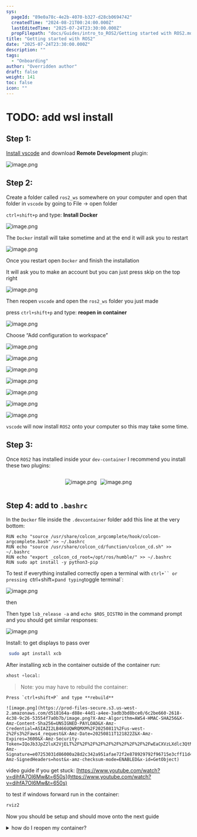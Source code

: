 ```yaml
---
sys:
  pageId: "89e0a78c-4e2b-4070-b327-d28cb0694742"
  createdTime: "2024-08-21T00:24:00.000Z"
  lastEditedTime: "2025-07-24T23:30:00.000Z"
  propFilepath: "docs/Guides/intro_to_ROS2/Getting started with ROS2.md"
title: "Getting started with ROS2"
date: "2025-07-24T23:30:00.000Z"
description: ""
tags:
  - "Onboarding"
author: "Overridden author"
draft: false
weight: 141
toc: false
icon: ""
---
```


# TODO: add wsl install

## Step 1:

[Install vscode](https://code.visualstudio.com/download) and download **Remote Development** plugin:

![image.png](https://prod-files-secure.s3.us-west-2.amazonaws.com/d518164a-d88e-44d1-a4ee-3adb3bd8bce0/efb52993-1881-4a40-b95e-6f020334f022/image.png?X-Amz-Algorithm=AWS4-HMAC-SHA256&X-Amz-Content-Sha256=UNSIGNED-PAYLOAD&X-Amz-Credential=ASIAZI2LB4664YZFACI3%2F20250811%2Fus-west-2%2Fs3%2Faws4_request&X-Amz-Date=20250811T121812Z&X-Amz-Expires=3600&X-Amz-Security-Token=IQoJb3JpZ2luX2VjELT%2F%2F%2F%2F%2F%2F%2F%2F%2F%2FwEaCXVzLXdlc3QtMiJHMEUCIBpHTTx2Zu7E5v6WcD4HXQ3i0hySGp4KOL57i1y%2FV%2F81AiEA0O4%2BrnZ%2FdTltLv2w1R5NY41L66oW3ZlY2DrXUOAp8%2FYqiAQI7P%2F%2F%2F%2F%2F%2F%2F%2F%2F%2FARAAGgw2Mzc0MjMxODM4MDUiDM%2Fz%2B%2BlKbdRhiND%2FwyrcA3q7%2BY1x%2BL5dnOwOOb2phjmxy47rF2K1Bw7B3FlwbeWJ%2BFH4tvsAzEF%2Bor3hleydlBWCtGqX9zNgyfIga%2B5sdugcd5cv2nPHYr1dJ1vt7zEzpTnu2vZrPpzNMbppRGq5V0otw4z1at1ymhzukAms8WGMF%2F4OZoqnH4fxVTupWB6hduF%2Fz90nXMnw2b81Jf4k6yEo1qvPCiCQ6nE9rizJcnLpj97PlPKQVeLxYj3cHBWDks1LcgYqe3YTEki1j2UmLOczLN3px04XoCwzN8PJwMRmV4roln0Mopt6j4rJr77iDKa9bUaWT18Z8KkdmYTQOE6MsSICEccekzuNathaIqH5ezQwFAAWIl47ADAmUTXwFygCuR7jjh82Zk6eIcGXIE3RUIPt6jKyAIIQPU5F%2FHdFanDtQ5oLet3rAqBqL%2BLyHl9GCDFMVBTMYzagYvACnx5jxVFauva2rl%2BHuYMVMUnOGQHttyMsUqeADolJt%2FKveqnmQOwwRNeeWWNCcBdQ78jA06yuRANZswlrkKPf0L%2FiEy%2B%2Fk9RQ5JVpY6b0znv0RSQSi85bKpywkdOFMGTVOEpqtdKkChXvmiAlgLkkfdYYTA1hK0GOZu1%2Baq6HxLJYN7sy9f2V%2FV2fKie9MJej58QGOqUBFWP28MdtQkONo%2BPCeAQ0Xb6it4fcay%2F2mlsZ1SI23FRW6sREzrJXxVV57LJ%2FINSPa5h%2Fgd4wXzVXILYOm6e1CkLeADvIBzBkyhfkdwm0%2FVJ9i0qo%2BldMD35Va%2B8CULZxkn3EzOOxGNv6JTJNmV%2FOJETBw2J15PnVoC88KtkwsyjeoZkuK8flwtsUVvJfjA4VZR%2FI6YnhAwDJ%2FJ2V72BcmbazVWpt&X-Amz-Signature=5b128bc0651b07186c0b905ebae0d09852a2bceff0e26a9293f1fcd41dfc281e&X-Amz-SignedHeaders=host&x-amz-checksum-mode=ENABLED&x-id=GetObject)

## Step 2:

Create a folder called `ros2_ws` somewhere on your computer and open that folder in `vscode` by going to File → open folder 

`ctrl+shift+p` and type: **Install Docker**

![image.png](https://prod-files-secure.s3.us-west-2.amazonaws.com/d518164a-d88e-44d1-a4ee-3adb3bd8bce0/2269dc0e-1cd5-47ff-bceb-c04ad9b2eab0/image.png?X-Amz-Algorithm=AWS4-HMAC-SHA256&X-Amz-Content-Sha256=UNSIGNED-PAYLOAD&X-Amz-Credential=ASIAZI2LB4664YZFACI3%2F20250811%2Fus-west-2%2Fs3%2Faws4_request&X-Amz-Date=20250811T121811Z&X-Amz-Expires=3600&X-Amz-Security-Token=IQoJb3JpZ2luX2VjELT%2F%2F%2F%2F%2F%2F%2F%2F%2F%2FwEaCXVzLXdlc3QtMiJHMEUCIBpHTTx2Zu7E5v6WcD4HXQ3i0hySGp4KOL57i1y%2FV%2F81AiEA0O4%2BrnZ%2FdTltLv2w1R5NY41L66oW3ZlY2DrXUOAp8%2FYqiAQI7P%2F%2F%2F%2F%2F%2F%2F%2F%2F%2FARAAGgw2Mzc0MjMxODM4MDUiDM%2Fz%2B%2BlKbdRhiND%2FwyrcA3q7%2BY1x%2BL5dnOwOOb2phjmxy47rF2K1Bw7B3FlwbeWJ%2BFH4tvsAzEF%2Bor3hleydlBWCtGqX9zNgyfIga%2B5sdugcd5cv2nPHYr1dJ1vt7zEzpTnu2vZrPpzNMbppRGq5V0otw4z1at1ymhzukAms8WGMF%2F4OZoqnH4fxVTupWB6hduF%2Fz90nXMnw2b81Jf4k6yEo1qvPCiCQ6nE9rizJcnLpj97PlPKQVeLxYj3cHBWDks1LcgYqe3YTEki1j2UmLOczLN3px04XoCwzN8PJwMRmV4roln0Mopt6j4rJr77iDKa9bUaWT18Z8KkdmYTQOE6MsSICEccekzuNathaIqH5ezQwFAAWIl47ADAmUTXwFygCuR7jjh82Zk6eIcGXIE3RUIPt6jKyAIIQPU5F%2FHdFanDtQ5oLet3rAqBqL%2BLyHl9GCDFMVBTMYzagYvACnx5jxVFauva2rl%2BHuYMVMUnOGQHttyMsUqeADolJt%2FKveqnmQOwwRNeeWWNCcBdQ78jA06yuRANZswlrkKPf0L%2FiEy%2B%2Fk9RQ5JVpY6b0znv0RSQSi85bKpywkdOFMGTVOEpqtdKkChXvmiAlgLkkfdYYTA1hK0GOZu1%2Baq6HxLJYN7sy9f2V%2FV2fKie9MJej58QGOqUBFWP28MdtQkONo%2BPCeAQ0Xb6it4fcay%2F2mlsZ1SI23FRW6sREzrJXxVV57LJ%2FINSPa5h%2Fgd4wXzVXILYOm6e1CkLeADvIBzBkyhfkdwm0%2FVJ9i0qo%2BldMD35Va%2B8CULZxkn3EzOOxGNv6JTJNmV%2FOJETBw2J15PnVoC88KtkwsyjeoZkuK8flwtsUVvJfjA4VZR%2FI6YnhAwDJ%2FJ2V72BcmbazVWpt&X-Amz-Signature=667b8ab9d15e1f6537ed8ebd73bac21e0f8a2ed58adbb4ecaaa2ff7fb415cde5&X-Amz-SignedHeaders=host&x-amz-checksum-mode=ENABLED&x-id=GetObject)

The `Docker` install will take sometime and at the end it will ask you to restart

![image.png](https://prod-files-secure.s3.us-west-2.amazonaws.com/d518164a-d88e-44d1-a4ee-3adb3bd8bce0/ed233f78-be33-4b1f-b89c-9c346c0e961e/image.png?X-Amz-Algorithm=AWS4-HMAC-SHA256&X-Amz-Content-Sha256=UNSIGNED-PAYLOAD&X-Amz-Credential=ASIAZI2LB4664YZFACI3%2F20250811%2Fus-west-2%2Fs3%2Faws4_request&X-Amz-Date=20250811T121811Z&X-Amz-Expires=3600&X-Amz-Security-Token=IQoJb3JpZ2luX2VjELT%2F%2F%2F%2F%2F%2F%2F%2F%2F%2FwEaCXVzLXdlc3QtMiJHMEUCIBpHTTx2Zu7E5v6WcD4HXQ3i0hySGp4KOL57i1y%2FV%2F81AiEA0O4%2BrnZ%2FdTltLv2w1R5NY41L66oW3ZlY2DrXUOAp8%2FYqiAQI7P%2F%2F%2F%2F%2F%2F%2F%2F%2F%2FARAAGgw2Mzc0MjMxODM4MDUiDM%2Fz%2B%2BlKbdRhiND%2FwyrcA3q7%2BY1x%2BL5dnOwOOb2phjmxy47rF2K1Bw7B3FlwbeWJ%2BFH4tvsAzEF%2Bor3hleydlBWCtGqX9zNgyfIga%2B5sdugcd5cv2nPHYr1dJ1vt7zEzpTnu2vZrPpzNMbppRGq5V0otw4z1at1ymhzukAms8WGMF%2F4OZoqnH4fxVTupWB6hduF%2Fz90nXMnw2b81Jf4k6yEo1qvPCiCQ6nE9rizJcnLpj97PlPKQVeLxYj3cHBWDks1LcgYqe3YTEki1j2UmLOczLN3px04XoCwzN8PJwMRmV4roln0Mopt6j4rJr77iDKa9bUaWT18Z8KkdmYTQOE6MsSICEccekzuNathaIqH5ezQwFAAWIl47ADAmUTXwFygCuR7jjh82Zk6eIcGXIE3RUIPt6jKyAIIQPU5F%2FHdFanDtQ5oLet3rAqBqL%2BLyHl9GCDFMVBTMYzagYvACnx5jxVFauva2rl%2BHuYMVMUnOGQHttyMsUqeADolJt%2FKveqnmQOwwRNeeWWNCcBdQ78jA06yuRANZswlrkKPf0L%2FiEy%2B%2Fk9RQ5JVpY6b0znv0RSQSi85bKpywkdOFMGTVOEpqtdKkChXvmiAlgLkkfdYYTA1hK0GOZu1%2Baq6HxLJYN7sy9f2V%2FV2fKie9MJej58QGOqUBFWP28MdtQkONo%2BPCeAQ0Xb6it4fcay%2F2mlsZ1SI23FRW6sREzrJXxVV57LJ%2FINSPa5h%2Fgd4wXzVXILYOm6e1CkLeADvIBzBkyhfkdwm0%2FVJ9i0qo%2BldMD35Va%2B8CULZxkn3EzOOxGNv6JTJNmV%2FOJETBw2J15PnVoC88KtkwsyjeoZkuK8flwtsUVvJfjA4VZR%2FI6YnhAwDJ%2FJ2V72BcmbazVWpt&X-Amz-Signature=08b7fc42c4bf8e2d34bd08a6a9d530880fd86dea2c3febcef65e3cb96215dadc&X-Amz-SignedHeaders=host&x-amz-checksum-mode=ENABLED&x-id=GetObject)

Once you restart open `Docker` and finish the installation

It will ask you to make an account but you can just press skip on the top right

![image.png](https://prod-files-secure.s3.us-west-2.amazonaws.com/d518164a-d88e-44d1-a4ee-3adb3bd8bce0/21010ad9-1659-4fd9-9f59-9932a09b2a3d/image.png?X-Amz-Algorithm=AWS4-HMAC-SHA256&X-Amz-Content-Sha256=UNSIGNED-PAYLOAD&X-Amz-Credential=ASIAZI2LB4664YZFACI3%2F20250811%2Fus-west-2%2Fs3%2Faws4_request&X-Amz-Date=20250811T121812Z&X-Amz-Expires=3600&X-Amz-Security-Token=IQoJb3JpZ2luX2VjELT%2F%2F%2F%2F%2F%2F%2F%2F%2F%2FwEaCXVzLXdlc3QtMiJHMEUCIBpHTTx2Zu7E5v6WcD4HXQ3i0hySGp4KOL57i1y%2FV%2F81AiEA0O4%2BrnZ%2FdTltLv2w1R5NY41L66oW3ZlY2DrXUOAp8%2FYqiAQI7P%2F%2F%2F%2F%2F%2F%2F%2F%2F%2FARAAGgw2Mzc0MjMxODM4MDUiDM%2Fz%2B%2BlKbdRhiND%2FwyrcA3q7%2BY1x%2BL5dnOwOOb2phjmxy47rF2K1Bw7B3FlwbeWJ%2BFH4tvsAzEF%2Bor3hleydlBWCtGqX9zNgyfIga%2B5sdugcd5cv2nPHYr1dJ1vt7zEzpTnu2vZrPpzNMbppRGq5V0otw4z1at1ymhzukAms8WGMF%2F4OZoqnH4fxVTupWB6hduF%2Fz90nXMnw2b81Jf4k6yEo1qvPCiCQ6nE9rizJcnLpj97PlPKQVeLxYj3cHBWDks1LcgYqe3YTEki1j2UmLOczLN3px04XoCwzN8PJwMRmV4roln0Mopt6j4rJr77iDKa9bUaWT18Z8KkdmYTQOE6MsSICEccekzuNathaIqH5ezQwFAAWIl47ADAmUTXwFygCuR7jjh82Zk6eIcGXIE3RUIPt6jKyAIIQPU5F%2FHdFanDtQ5oLet3rAqBqL%2BLyHl9GCDFMVBTMYzagYvACnx5jxVFauva2rl%2BHuYMVMUnOGQHttyMsUqeADolJt%2FKveqnmQOwwRNeeWWNCcBdQ78jA06yuRANZswlrkKPf0L%2FiEy%2B%2Fk9RQ5JVpY6b0znv0RSQSi85bKpywkdOFMGTVOEpqtdKkChXvmiAlgLkkfdYYTA1hK0GOZu1%2Baq6HxLJYN7sy9f2V%2FV2fKie9MJej58QGOqUBFWP28MdtQkONo%2BPCeAQ0Xb6it4fcay%2F2mlsZ1SI23FRW6sREzrJXxVV57LJ%2FINSPa5h%2Fgd4wXzVXILYOm6e1CkLeADvIBzBkyhfkdwm0%2FVJ9i0qo%2BldMD35Va%2B8CULZxkn3EzOOxGNv6JTJNmV%2FOJETBw2J15PnVoC88KtkwsyjeoZkuK8flwtsUVvJfjA4VZR%2FI6YnhAwDJ%2FJ2V72BcmbazVWpt&X-Amz-Signature=4d537cd8ec3f08d10bae59d8117d3550614944a2bbed34f25e4263e10b04b443&X-Amz-SignedHeaders=host&x-amz-checksum-mode=ENABLED&x-id=GetObject)

Then reopen `vscode` and open the `ros2_ws` folder you just made

press `ctrl+shift+p` and type: **reopen in container**

![image.png](https://prod-files-secure.s3.us-west-2.amazonaws.com/d518164a-d88e-44d1-a4ee-3adb3bd8bce0/4e93b8c2-41ad-488c-8095-c74205196118/image.png?X-Amz-Algorithm=AWS4-HMAC-SHA256&X-Amz-Content-Sha256=UNSIGNED-PAYLOAD&X-Amz-Credential=ASIAZI2LB4664YZFACI3%2F20250811%2Fus-west-2%2Fs3%2Faws4_request&X-Amz-Date=20250811T121811Z&X-Amz-Expires=3600&X-Amz-Security-Token=IQoJb3JpZ2luX2VjELT%2F%2F%2F%2F%2F%2F%2F%2F%2F%2FwEaCXVzLXdlc3QtMiJHMEUCIBpHTTx2Zu7E5v6WcD4HXQ3i0hySGp4KOL57i1y%2FV%2F81AiEA0O4%2BrnZ%2FdTltLv2w1R5NY41L66oW3ZlY2DrXUOAp8%2FYqiAQI7P%2F%2F%2F%2F%2F%2F%2F%2F%2F%2FARAAGgw2Mzc0MjMxODM4MDUiDM%2Fz%2B%2BlKbdRhiND%2FwyrcA3q7%2BY1x%2BL5dnOwOOb2phjmxy47rF2K1Bw7B3FlwbeWJ%2BFH4tvsAzEF%2Bor3hleydlBWCtGqX9zNgyfIga%2B5sdugcd5cv2nPHYr1dJ1vt7zEzpTnu2vZrPpzNMbppRGq5V0otw4z1at1ymhzukAms8WGMF%2F4OZoqnH4fxVTupWB6hduF%2Fz90nXMnw2b81Jf4k6yEo1qvPCiCQ6nE9rizJcnLpj97PlPKQVeLxYj3cHBWDks1LcgYqe3YTEki1j2UmLOczLN3px04XoCwzN8PJwMRmV4roln0Mopt6j4rJr77iDKa9bUaWT18Z8KkdmYTQOE6MsSICEccekzuNathaIqH5ezQwFAAWIl47ADAmUTXwFygCuR7jjh82Zk6eIcGXIE3RUIPt6jKyAIIQPU5F%2FHdFanDtQ5oLet3rAqBqL%2BLyHl9GCDFMVBTMYzagYvACnx5jxVFauva2rl%2BHuYMVMUnOGQHttyMsUqeADolJt%2FKveqnmQOwwRNeeWWNCcBdQ78jA06yuRANZswlrkKPf0L%2FiEy%2B%2Fk9RQ5JVpY6b0znv0RSQSi85bKpywkdOFMGTVOEpqtdKkChXvmiAlgLkkfdYYTA1hK0GOZu1%2Baq6HxLJYN7sy9f2V%2FV2fKie9MJej58QGOqUBFWP28MdtQkONo%2BPCeAQ0Xb6it4fcay%2F2mlsZ1SI23FRW6sREzrJXxVV57LJ%2FINSPa5h%2Fgd4wXzVXILYOm6e1CkLeADvIBzBkyhfkdwm0%2FVJ9i0qo%2BldMD35Va%2B8CULZxkn3EzOOxGNv6JTJNmV%2FOJETBw2J15PnVoC88KtkwsyjeoZkuK8flwtsUVvJfjA4VZR%2FI6YnhAwDJ%2FJ2V72BcmbazVWpt&X-Amz-Signature=894588143e349892cba4784305429a2b6cbe633d5b8b7e96d4a1b542c86775c2&X-Amz-SignedHeaders=host&x-amz-checksum-mode=ENABLED&x-id=GetObject)

Choose “Add configuration to workspace”

![image.png](https://prod-files-secure.s3.us-west-2.amazonaws.com/d518164a-d88e-44d1-a4ee-3adb3bd8bce0/9560b282-5060-4989-ba37-97e7b2c22476/image.png?X-Amz-Algorithm=AWS4-HMAC-SHA256&X-Amz-Content-Sha256=UNSIGNED-PAYLOAD&X-Amz-Credential=ASIAZI2LB4664YZFACI3%2F20250811%2Fus-west-2%2Fs3%2Faws4_request&X-Amz-Date=20250811T121812Z&X-Amz-Expires=3600&X-Amz-Security-Token=IQoJb3JpZ2luX2VjELT%2F%2F%2F%2F%2F%2F%2F%2F%2F%2FwEaCXVzLXdlc3QtMiJHMEUCIBpHTTx2Zu7E5v6WcD4HXQ3i0hySGp4KOL57i1y%2FV%2F81AiEA0O4%2BrnZ%2FdTltLv2w1R5NY41L66oW3ZlY2DrXUOAp8%2FYqiAQI7P%2F%2F%2F%2F%2F%2F%2F%2F%2F%2FARAAGgw2Mzc0MjMxODM4MDUiDM%2Fz%2B%2BlKbdRhiND%2FwyrcA3q7%2BY1x%2BL5dnOwOOb2phjmxy47rF2K1Bw7B3FlwbeWJ%2BFH4tvsAzEF%2Bor3hleydlBWCtGqX9zNgyfIga%2B5sdugcd5cv2nPHYr1dJ1vt7zEzpTnu2vZrPpzNMbppRGq5V0otw4z1at1ymhzukAms8WGMF%2F4OZoqnH4fxVTupWB6hduF%2Fz90nXMnw2b81Jf4k6yEo1qvPCiCQ6nE9rizJcnLpj97PlPKQVeLxYj3cHBWDks1LcgYqe3YTEki1j2UmLOczLN3px04XoCwzN8PJwMRmV4roln0Mopt6j4rJr77iDKa9bUaWT18Z8KkdmYTQOE6MsSICEccekzuNathaIqH5ezQwFAAWIl47ADAmUTXwFygCuR7jjh82Zk6eIcGXIE3RUIPt6jKyAIIQPU5F%2FHdFanDtQ5oLet3rAqBqL%2BLyHl9GCDFMVBTMYzagYvACnx5jxVFauva2rl%2BHuYMVMUnOGQHttyMsUqeADolJt%2FKveqnmQOwwRNeeWWNCcBdQ78jA06yuRANZswlrkKPf0L%2FiEy%2B%2Fk9RQ5JVpY6b0znv0RSQSi85bKpywkdOFMGTVOEpqtdKkChXvmiAlgLkkfdYYTA1hK0GOZu1%2Baq6HxLJYN7sy9f2V%2FV2fKie9MJej58QGOqUBFWP28MdtQkONo%2BPCeAQ0Xb6it4fcay%2F2mlsZ1SI23FRW6sREzrJXxVV57LJ%2FINSPa5h%2Fgd4wXzVXILYOm6e1CkLeADvIBzBkyhfkdwm0%2FVJ9i0qo%2BldMD35Va%2B8CULZxkn3EzOOxGNv6JTJNmV%2FOJETBw2J15PnVoC88KtkwsyjeoZkuK8flwtsUVvJfjA4VZR%2FI6YnhAwDJ%2FJ2V72BcmbazVWpt&X-Amz-Signature=37998326b4f16267b56779d75e22aa97fc8d3bd9a91d45a8c92f5b849fa90b45&X-Amz-SignedHeaders=host&x-amz-checksum-mode=ENABLED&x-id=GetObject)

![image.png](https://prod-files-secure.s3.us-west-2.amazonaws.com/d518164a-d88e-44d1-a4ee-3adb3bd8bce0/2ee63f81-886b-48e8-a553-dc6e5eac99e4/image.png?X-Amz-Algorithm=AWS4-HMAC-SHA256&X-Amz-Content-Sha256=UNSIGNED-PAYLOAD&X-Amz-Credential=ASIAZI2LB4664YZFACI3%2F20250811%2Fus-west-2%2Fs3%2Faws4_request&X-Amz-Date=20250811T121812Z&X-Amz-Expires=3600&X-Amz-Security-Token=IQoJb3JpZ2luX2VjELT%2F%2F%2F%2F%2F%2F%2F%2F%2F%2FwEaCXVzLXdlc3QtMiJHMEUCIBpHTTx2Zu7E5v6WcD4HXQ3i0hySGp4KOL57i1y%2FV%2F81AiEA0O4%2BrnZ%2FdTltLv2w1R5NY41L66oW3ZlY2DrXUOAp8%2FYqiAQI7P%2F%2F%2F%2F%2F%2F%2F%2F%2F%2FARAAGgw2Mzc0MjMxODM4MDUiDM%2Fz%2B%2BlKbdRhiND%2FwyrcA3q7%2BY1x%2BL5dnOwOOb2phjmxy47rF2K1Bw7B3FlwbeWJ%2BFH4tvsAzEF%2Bor3hleydlBWCtGqX9zNgyfIga%2B5sdugcd5cv2nPHYr1dJ1vt7zEzpTnu2vZrPpzNMbppRGq5V0otw4z1at1ymhzukAms8WGMF%2F4OZoqnH4fxVTupWB6hduF%2Fz90nXMnw2b81Jf4k6yEo1qvPCiCQ6nE9rizJcnLpj97PlPKQVeLxYj3cHBWDks1LcgYqe3YTEki1j2UmLOczLN3px04XoCwzN8PJwMRmV4roln0Mopt6j4rJr77iDKa9bUaWT18Z8KkdmYTQOE6MsSICEccekzuNathaIqH5ezQwFAAWIl47ADAmUTXwFygCuR7jjh82Zk6eIcGXIE3RUIPt6jKyAIIQPU5F%2FHdFanDtQ5oLet3rAqBqL%2BLyHl9GCDFMVBTMYzagYvACnx5jxVFauva2rl%2BHuYMVMUnOGQHttyMsUqeADolJt%2FKveqnmQOwwRNeeWWNCcBdQ78jA06yuRANZswlrkKPf0L%2FiEy%2B%2Fk9RQ5JVpY6b0znv0RSQSi85bKpywkdOFMGTVOEpqtdKkChXvmiAlgLkkfdYYTA1hK0GOZu1%2Baq6HxLJYN7sy9f2V%2FV2fKie9MJej58QGOqUBFWP28MdtQkONo%2BPCeAQ0Xb6it4fcay%2F2mlsZ1SI23FRW6sREzrJXxVV57LJ%2FINSPa5h%2Fgd4wXzVXILYOm6e1CkLeADvIBzBkyhfkdwm0%2FVJ9i0qo%2BldMD35Va%2B8CULZxkn3EzOOxGNv6JTJNmV%2FOJETBw2J15PnVoC88KtkwsyjeoZkuK8flwtsUVvJfjA4VZR%2FI6YnhAwDJ%2FJ2V72BcmbazVWpt&X-Amz-Signature=33635ed4e6a863a0dc07ba5c64443698a3dcbc111da8a479eebf74b6ef2dcb0f&X-Amz-SignedHeaders=host&x-amz-checksum-mode=ENABLED&x-id=GetObject)

![image.png](https://prod-files-secure.s3.us-west-2.amazonaws.com/d518164a-d88e-44d1-a4ee-3adb3bd8bce0/e0fd626c-c8b6-4b2c-95d1-fa4c26514504/image.png?X-Amz-Algorithm=AWS4-HMAC-SHA256&X-Amz-Content-Sha256=UNSIGNED-PAYLOAD&X-Amz-Credential=ASIAZI2LB4664YZFACI3%2F20250811%2Fus-west-2%2Fs3%2Faws4_request&X-Amz-Date=20250811T121811Z&X-Amz-Expires=3600&X-Amz-Security-Token=IQoJb3JpZ2luX2VjELT%2F%2F%2F%2F%2F%2F%2F%2F%2F%2FwEaCXVzLXdlc3QtMiJHMEUCIBpHTTx2Zu7E5v6WcD4HXQ3i0hySGp4KOL57i1y%2FV%2F81AiEA0O4%2BrnZ%2FdTltLv2w1R5NY41L66oW3ZlY2DrXUOAp8%2FYqiAQI7P%2F%2F%2F%2F%2F%2F%2F%2F%2F%2FARAAGgw2Mzc0MjMxODM4MDUiDM%2Fz%2B%2BlKbdRhiND%2FwyrcA3q7%2BY1x%2BL5dnOwOOb2phjmxy47rF2K1Bw7B3FlwbeWJ%2BFH4tvsAzEF%2Bor3hleydlBWCtGqX9zNgyfIga%2B5sdugcd5cv2nPHYr1dJ1vt7zEzpTnu2vZrPpzNMbppRGq5V0otw4z1at1ymhzukAms8WGMF%2F4OZoqnH4fxVTupWB6hduF%2Fz90nXMnw2b81Jf4k6yEo1qvPCiCQ6nE9rizJcnLpj97PlPKQVeLxYj3cHBWDks1LcgYqe3YTEki1j2UmLOczLN3px04XoCwzN8PJwMRmV4roln0Mopt6j4rJr77iDKa9bUaWT18Z8KkdmYTQOE6MsSICEccekzuNathaIqH5ezQwFAAWIl47ADAmUTXwFygCuR7jjh82Zk6eIcGXIE3RUIPt6jKyAIIQPU5F%2FHdFanDtQ5oLet3rAqBqL%2BLyHl9GCDFMVBTMYzagYvACnx5jxVFauva2rl%2BHuYMVMUnOGQHttyMsUqeADolJt%2FKveqnmQOwwRNeeWWNCcBdQ78jA06yuRANZswlrkKPf0L%2FiEy%2B%2Fk9RQ5JVpY6b0znv0RSQSi85bKpywkdOFMGTVOEpqtdKkChXvmiAlgLkkfdYYTA1hK0GOZu1%2Baq6HxLJYN7sy9f2V%2FV2fKie9MJej58QGOqUBFWP28MdtQkONo%2BPCeAQ0Xb6it4fcay%2F2mlsZ1SI23FRW6sREzrJXxVV57LJ%2FINSPa5h%2Fgd4wXzVXILYOm6e1CkLeADvIBzBkyhfkdwm0%2FVJ9i0qo%2BldMD35Va%2B8CULZxkn3EzOOxGNv6JTJNmV%2FOJETBw2J15PnVoC88KtkwsyjeoZkuK8flwtsUVvJfjA4VZR%2FI6YnhAwDJ%2FJ2V72BcmbazVWpt&X-Amz-Signature=7b1d3cee2e82da4c78575341501d11a52fcd65fe70a67cd4f08427639ab2a780&X-Amz-SignedHeaders=host&x-amz-checksum-mode=ENABLED&x-id=GetObject)

![image.png](https://prod-files-secure.s3.us-west-2.amazonaws.com/d518164a-d88e-44d1-a4ee-3adb3bd8bce0/a2e13f50-d2ab-4719-a4c2-7ced634bfc9d/image.png?X-Amz-Algorithm=AWS4-HMAC-SHA256&X-Amz-Content-Sha256=UNSIGNED-PAYLOAD&X-Amz-Credential=ASIAZI2LB4664YZFACI3%2F20250811%2Fus-west-2%2Fs3%2Faws4_request&X-Amz-Date=20250811T121812Z&X-Amz-Expires=3600&X-Amz-Security-Token=IQoJb3JpZ2luX2VjELT%2F%2F%2F%2F%2F%2F%2F%2F%2F%2FwEaCXVzLXdlc3QtMiJHMEUCIBpHTTx2Zu7E5v6WcD4HXQ3i0hySGp4KOL57i1y%2FV%2F81AiEA0O4%2BrnZ%2FdTltLv2w1R5NY41L66oW3ZlY2DrXUOAp8%2FYqiAQI7P%2F%2F%2F%2F%2F%2F%2F%2F%2F%2FARAAGgw2Mzc0MjMxODM4MDUiDM%2Fz%2B%2BlKbdRhiND%2FwyrcA3q7%2BY1x%2BL5dnOwOOb2phjmxy47rF2K1Bw7B3FlwbeWJ%2BFH4tvsAzEF%2Bor3hleydlBWCtGqX9zNgyfIga%2B5sdugcd5cv2nPHYr1dJ1vt7zEzpTnu2vZrPpzNMbppRGq5V0otw4z1at1ymhzukAms8WGMF%2F4OZoqnH4fxVTupWB6hduF%2Fz90nXMnw2b81Jf4k6yEo1qvPCiCQ6nE9rizJcnLpj97PlPKQVeLxYj3cHBWDks1LcgYqe3YTEki1j2UmLOczLN3px04XoCwzN8PJwMRmV4roln0Mopt6j4rJr77iDKa9bUaWT18Z8KkdmYTQOE6MsSICEccekzuNathaIqH5ezQwFAAWIl47ADAmUTXwFygCuR7jjh82Zk6eIcGXIE3RUIPt6jKyAIIQPU5F%2FHdFanDtQ5oLet3rAqBqL%2BLyHl9GCDFMVBTMYzagYvACnx5jxVFauva2rl%2BHuYMVMUnOGQHttyMsUqeADolJt%2FKveqnmQOwwRNeeWWNCcBdQ78jA06yuRANZswlrkKPf0L%2FiEy%2B%2Fk9RQ5JVpY6b0znv0RSQSi85bKpywkdOFMGTVOEpqtdKkChXvmiAlgLkkfdYYTA1hK0GOZu1%2Baq6HxLJYN7sy9f2V%2FV2fKie9MJej58QGOqUBFWP28MdtQkONo%2BPCeAQ0Xb6it4fcay%2F2mlsZ1SI23FRW6sREzrJXxVV57LJ%2FINSPa5h%2Fgd4wXzVXILYOm6e1CkLeADvIBzBkyhfkdwm0%2FVJ9i0qo%2BldMD35Va%2B8CULZxkn3EzOOxGNv6JTJNmV%2FOJETBw2J15PnVoC88KtkwsyjeoZkuK8flwtsUVvJfjA4VZR%2FI6YnhAwDJ%2FJ2V72BcmbazVWpt&X-Amz-Signature=21f2d4da02f15c03f2efea9f067c0b8007de4481d7cfe6a4912c6266f8b7b60d&X-Amz-SignedHeaders=host&x-amz-checksum-mode=ENABLED&x-id=GetObject)

![image.png](https://prod-files-secure.s3.us-west-2.amazonaws.com/d518164a-d88e-44d1-a4ee-3adb3bd8bce0/6cc478ad-aaba-4bf7-9fcc-403277ab896c/image.png?X-Amz-Algorithm=AWS4-HMAC-SHA256&X-Amz-Content-Sha256=UNSIGNED-PAYLOAD&X-Amz-Credential=ASIAZI2LB4664YZFACI3%2F20250811%2Fus-west-2%2Fs3%2Faws4_request&X-Amz-Date=20250811T121812Z&X-Amz-Expires=3600&X-Amz-Security-Token=IQoJb3JpZ2luX2VjELT%2F%2F%2F%2F%2F%2F%2F%2F%2F%2FwEaCXVzLXdlc3QtMiJHMEUCIBpHTTx2Zu7E5v6WcD4HXQ3i0hySGp4KOL57i1y%2FV%2F81AiEA0O4%2BrnZ%2FdTltLv2w1R5NY41L66oW3ZlY2DrXUOAp8%2FYqiAQI7P%2F%2F%2F%2F%2F%2F%2F%2F%2F%2FARAAGgw2Mzc0MjMxODM4MDUiDM%2Fz%2B%2BlKbdRhiND%2FwyrcA3q7%2BY1x%2BL5dnOwOOb2phjmxy47rF2K1Bw7B3FlwbeWJ%2BFH4tvsAzEF%2Bor3hleydlBWCtGqX9zNgyfIga%2B5sdugcd5cv2nPHYr1dJ1vt7zEzpTnu2vZrPpzNMbppRGq5V0otw4z1at1ymhzukAms8WGMF%2F4OZoqnH4fxVTupWB6hduF%2Fz90nXMnw2b81Jf4k6yEo1qvPCiCQ6nE9rizJcnLpj97PlPKQVeLxYj3cHBWDks1LcgYqe3YTEki1j2UmLOczLN3px04XoCwzN8PJwMRmV4roln0Mopt6j4rJr77iDKa9bUaWT18Z8KkdmYTQOE6MsSICEccekzuNathaIqH5ezQwFAAWIl47ADAmUTXwFygCuR7jjh82Zk6eIcGXIE3RUIPt6jKyAIIQPU5F%2FHdFanDtQ5oLet3rAqBqL%2BLyHl9GCDFMVBTMYzagYvACnx5jxVFauva2rl%2BHuYMVMUnOGQHttyMsUqeADolJt%2FKveqnmQOwwRNeeWWNCcBdQ78jA06yuRANZswlrkKPf0L%2FiEy%2B%2Fk9RQ5JVpY6b0znv0RSQSi85bKpywkdOFMGTVOEpqtdKkChXvmiAlgLkkfdYYTA1hK0GOZu1%2Baq6HxLJYN7sy9f2V%2FV2fKie9MJej58QGOqUBFWP28MdtQkONo%2BPCeAQ0Xb6it4fcay%2F2mlsZ1SI23FRW6sREzrJXxVV57LJ%2FINSPa5h%2Fgd4wXzVXILYOm6e1CkLeADvIBzBkyhfkdwm0%2FVJ9i0qo%2BldMD35Va%2B8CULZxkn3EzOOxGNv6JTJNmV%2FOJETBw2J15PnVoC88KtkwsyjeoZkuK8flwtsUVvJfjA4VZR%2FI6YnhAwDJ%2FJ2V72BcmbazVWpt&X-Amz-Signature=6e5b534557c5e7764c88f73cb2183893b6430473493066d7245fe9a1629f8392&X-Amz-SignedHeaders=host&x-amz-checksum-mode=ENABLED&x-id=GetObject)

![image.png](https://prod-files-secure.s3.us-west-2.amazonaws.com/d518164a-d88e-44d1-a4ee-3adb3bd8bce0/53255b28-f75e-430f-b9e3-c0ac8577e42b/image.png?X-Amz-Algorithm=AWS4-HMAC-SHA256&X-Amz-Content-Sha256=UNSIGNED-PAYLOAD&X-Amz-Credential=ASIAZI2LB4664YZFACI3%2F20250811%2Fus-west-2%2Fs3%2Faws4_request&X-Amz-Date=20250811T121811Z&X-Amz-Expires=3600&X-Amz-Security-Token=IQoJb3JpZ2luX2VjELT%2F%2F%2F%2F%2F%2F%2F%2F%2F%2FwEaCXVzLXdlc3QtMiJHMEUCIBpHTTx2Zu7E5v6WcD4HXQ3i0hySGp4KOL57i1y%2FV%2F81AiEA0O4%2BrnZ%2FdTltLv2w1R5NY41L66oW3ZlY2DrXUOAp8%2FYqiAQI7P%2F%2F%2F%2F%2F%2F%2F%2F%2F%2FARAAGgw2Mzc0MjMxODM4MDUiDM%2Fz%2B%2BlKbdRhiND%2FwyrcA3q7%2BY1x%2BL5dnOwOOb2phjmxy47rF2K1Bw7B3FlwbeWJ%2BFH4tvsAzEF%2Bor3hleydlBWCtGqX9zNgyfIga%2B5sdugcd5cv2nPHYr1dJ1vt7zEzpTnu2vZrPpzNMbppRGq5V0otw4z1at1ymhzukAms8WGMF%2F4OZoqnH4fxVTupWB6hduF%2Fz90nXMnw2b81Jf4k6yEo1qvPCiCQ6nE9rizJcnLpj97PlPKQVeLxYj3cHBWDks1LcgYqe3YTEki1j2UmLOczLN3px04XoCwzN8PJwMRmV4roln0Mopt6j4rJr77iDKa9bUaWT18Z8KkdmYTQOE6MsSICEccekzuNathaIqH5ezQwFAAWIl47ADAmUTXwFygCuR7jjh82Zk6eIcGXIE3RUIPt6jKyAIIQPU5F%2FHdFanDtQ5oLet3rAqBqL%2BLyHl9GCDFMVBTMYzagYvACnx5jxVFauva2rl%2BHuYMVMUnOGQHttyMsUqeADolJt%2FKveqnmQOwwRNeeWWNCcBdQ78jA06yuRANZswlrkKPf0L%2FiEy%2B%2Fk9RQ5JVpY6b0znv0RSQSi85bKpywkdOFMGTVOEpqtdKkChXvmiAlgLkkfdYYTA1hK0GOZu1%2Baq6HxLJYN7sy9f2V%2FV2fKie9MJej58QGOqUBFWP28MdtQkONo%2BPCeAQ0Xb6it4fcay%2F2mlsZ1SI23FRW6sREzrJXxVV57LJ%2FINSPa5h%2Fgd4wXzVXILYOm6e1CkLeADvIBzBkyhfkdwm0%2FVJ9i0qo%2BldMD35Va%2B8CULZxkn3EzOOxGNv6JTJNmV%2FOJETBw2J15PnVoC88KtkwsyjeoZkuK8flwtsUVvJfjA4VZR%2FI6YnhAwDJ%2FJ2V72BcmbazVWpt&X-Amz-Signature=e8ac14ce8ab3516fa973d70b972d726cb78fbbd40d3f3d87738855ca940ca081&X-Amz-SignedHeaders=host&x-amz-checksum-mode=ENABLED&x-id=GetObject)

![image.png](https://prod-files-secure.s3.us-west-2.amazonaws.com/d518164a-d88e-44d1-a4ee-3adb3bd8bce0/7c562767-5af9-4ffb-97d1-327bcdf4ee00/image.png?X-Amz-Algorithm=AWS4-HMAC-SHA256&X-Amz-Content-Sha256=UNSIGNED-PAYLOAD&X-Amz-Credential=ASIAZI2LB4664YZFACI3%2F20250811%2Fus-west-2%2Fs3%2Faws4_request&X-Amz-Date=20250811T121812Z&X-Amz-Expires=3600&X-Amz-Security-Token=IQoJb3JpZ2luX2VjELT%2F%2F%2F%2F%2F%2F%2F%2F%2F%2FwEaCXVzLXdlc3QtMiJHMEUCIBpHTTx2Zu7E5v6WcD4HXQ3i0hySGp4KOL57i1y%2FV%2F81AiEA0O4%2BrnZ%2FdTltLv2w1R5NY41L66oW3ZlY2DrXUOAp8%2FYqiAQI7P%2F%2F%2F%2F%2F%2F%2F%2F%2F%2FARAAGgw2Mzc0MjMxODM4MDUiDM%2Fz%2B%2BlKbdRhiND%2FwyrcA3q7%2BY1x%2BL5dnOwOOb2phjmxy47rF2K1Bw7B3FlwbeWJ%2BFH4tvsAzEF%2Bor3hleydlBWCtGqX9zNgyfIga%2B5sdugcd5cv2nPHYr1dJ1vt7zEzpTnu2vZrPpzNMbppRGq5V0otw4z1at1ymhzukAms8WGMF%2F4OZoqnH4fxVTupWB6hduF%2Fz90nXMnw2b81Jf4k6yEo1qvPCiCQ6nE9rizJcnLpj97PlPKQVeLxYj3cHBWDks1LcgYqe3YTEki1j2UmLOczLN3px04XoCwzN8PJwMRmV4roln0Mopt6j4rJr77iDKa9bUaWT18Z8KkdmYTQOE6MsSICEccekzuNathaIqH5ezQwFAAWIl47ADAmUTXwFygCuR7jjh82Zk6eIcGXIE3RUIPt6jKyAIIQPU5F%2FHdFanDtQ5oLet3rAqBqL%2BLyHl9GCDFMVBTMYzagYvACnx5jxVFauva2rl%2BHuYMVMUnOGQHttyMsUqeADolJt%2FKveqnmQOwwRNeeWWNCcBdQ78jA06yuRANZswlrkKPf0L%2FiEy%2B%2Fk9RQ5JVpY6b0znv0RSQSi85bKpywkdOFMGTVOEpqtdKkChXvmiAlgLkkfdYYTA1hK0GOZu1%2Baq6HxLJYN7sy9f2V%2FV2fKie9MJej58QGOqUBFWP28MdtQkONo%2BPCeAQ0Xb6it4fcay%2F2mlsZ1SI23FRW6sREzrJXxVV57LJ%2FINSPa5h%2Fgd4wXzVXILYOm6e1CkLeADvIBzBkyhfkdwm0%2FVJ9i0qo%2BldMD35Va%2B8CULZxkn3EzOOxGNv6JTJNmV%2FOJETBw2J15PnVoC88KtkwsyjeoZkuK8flwtsUVvJfjA4VZR%2FI6YnhAwDJ%2FJ2V72BcmbazVWpt&X-Amz-Signature=cb75574c23e5e6c596d6194ff4b4af9578e9120422309547708b506af68945a2&X-Amz-SignedHeaders=host&x-amz-checksum-mode=ENABLED&x-id=GetObject)

`vscode` will now install `ROS2` onto your computer so this may take some time.

## Step 3:

Once `ROS2` has installed inside your `dev-container` I recommend you install these two plugins:

<div style="display: flex;flex-direction: row; column-gap:10px; max-width: 630px;justify-content: center;">
<div>

![image.png](https://prod-files-secure.s3.us-west-2.amazonaws.com/d518164a-d88e-44d1-a4ee-3adb3bd8bce0/3fc3d550-5a54-4ba1-ba6b-faa01cdb7369/image.png?X-Amz-Algorithm=AWS4-HMAC-SHA256&X-Amz-Content-Sha256=UNSIGNED-PAYLOAD&X-Amz-Credential=ASIAZI2LB466SMCA6M6G%2F20250811%2Fus-west-2%2Fs3%2Faws4_request&X-Amz-Date=20250811T121818Z&X-Amz-Expires=3600&X-Amz-Security-Token=IQoJb3JpZ2luX2VjELT%2F%2F%2F%2F%2F%2F%2F%2F%2F%2FwEaCXVzLXdlc3QtMiJGMEQCID7ZGMyBmtJsuVJXyY2lw6pnxnCnXEqotd7G7UnbmpYcAiAJgqW6oO0Tvt8%2BN9l9oaHkCcgS3%2BPoKXUrhHi8LHJGpCqIBAjs%2F%2F%2F%2F%2F%2F%2F%2F%2F%2F8BEAAaDDYzNzQyMzE4MzgwNSIM7SulxRVgHhy9DxqbKtwDGr%2B7VUXisok0b%2F9UWxeTBALECd2G3Rmn01DWgfC6gkD38uK%2Fjfslaoos5gNSA6hNMl%2ByFZVQNcy%2FCd8sOcQvkmnCJL1XmBZJP0w695pSfTsbpd3tZDoTBScrsSmTGHmaNPlIq2ozzpq53HBSi%2Fe7yig5lLj4ekxa1fkx4Nlm5kEEoiVinFI7VIPzy2CGO4Hdk4TfZvUMeCSEKZaePKFKc3v4UabLgwbDTVJJU%2FAdgive4AGV7M5Z6CjxkJ1ejFU9u80uHvGabvutftdo77tcDvcv1OMVSw9UiVve8MbsgUfdX%2FMw%2Fbn5LAKyAEl6XDosyzq%2FKImidqpmyo82QKWs0iFQ8nuBW9L0M1tbaZzjP6tQCk%2B%2FoP6PuBxy0UROmrBRi4xIoSIO8aFemJnpdprWcTkec0y4MNauxxLyeENbg1T%2BUCzMN5DFHswvirPS0Qo5hQ8w2kjWerQHNtOtxNjp%2Behz3NGG5%2Fn%2B4TcRBn9vE%2FKH9zpcmtoHk8VRh8WKbSU%2BZxA7Vm4TttWHSeOm3H1VOO%2BhQVN2HySXFomJhjU6ACl1rbNXAnOOe2DmGPVz60FOcbS6tas48oEardIrSuo4h9gxRy5XdKih6jnHqj9v1PkxFYW%2BWnlhk06gfjswkqPnxAY6pgELdAdL%2FPfmhipclVC8sG13VsnhTMZkOtGKP8dovubzDaMkiYD05v9GMHrb8sLL4AsjU9UX%2Beex6CRe0Fo5q1egAcqJkqRE5%2B5WK7IaLF2xkSOXsVs4QPfMpcOYFXWk%2FUuphO38%2F4yTnVuZNbnhOrKeZwzGFiFOgx7H6JPeO1raE%2Bc2q0eVMQs23fwgKp5KvFOUzZyj5T3JqXEowcRfTWmaOxFAabEr&X-Amz-Signature=d120a15f82c21f9a92717ee3718649c836ebea0a257958abf12e8de5a0b40caf&X-Amz-SignedHeaders=host&x-amz-checksum-mode=ENABLED&x-id=GetObject)

</div>
<div>

![image.png](https://prod-files-secure.s3.us-west-2.amazonaws.com/d518164a-d88e-44d1-a4ee-3adb3bd8bce0/d994cc66-13c2-4093-a5a3-f84cf4601a82/image.png?X-Amz-Algorithm=AWS4-HMAC-SHA256&X-Amz-Content-Sha256=UNSIGNED-PAYLOAD&X-Amz-Credential=ASIAZI2LB4663RGHM2FU%2F20250811%2Fus-west-2%2Fs3%2Faws4_request&X-Amz-Date=20250811T121819Z&X-Amz-Expires=3600&X-Amz-Security-Token=IQoJb3JpZ2luX2VjELT%2F%2F%2F%2F%2F%2F%2F%2F%2F%2FwEaCXVzLXdlc3QtMiJGMEQCIE9Z8LUhXyW6dXKRs%2B2oZPy8H5Sw2Acckw7Ye1MiylMSAiBp9JodoW8IafnIzhv3uJF3aZUwAHNOvSwBGaRDbxWnUCqIBAjs%2F%2F%2F%2F%2F%2F%2F%2F%2F%2F8BEAAaDDYzNzQyMzE4MzgwNSIM%2Fr3SerlZPazmfGtbKtwDEnqHgdMPxgdohMEruf4QxO7Jr96G2lwe9IuZrRWr9y1vUeJXG1%2BQb3mTnS0zAzB9SYLEkMGppPkgI%2F6XAbcanuHJEB01xtg8Pol955%2BNL0TWNqiKI%2Boq2elCtRsL4NvOKHsEwtshbRt%2ByvY7ipEP7WsznZWnZS17Wc%2B%2Fi5g2Dgl9BC4ms9o5A79t1qT2NlftyAHcIk8Cweg8agv9rrLPLGMdJbf1AwgCOqjcqs%2F6Vf0XrRO9ZhdYneFb%2B9ZlfjNUnXaDgdbcjK66tmy7sJ9NzdnGExt5UzuTi9VfWPwxt60BSg%2F2jwZmN0UO71AON56ZZWEVqoxZITnT7SZ5jDVmhgNQFLb9s8SHwfwqWV94XWxxAzXacVvU3z1rvl4ahry6V0vBzQK3n7rmI9tDsRn2xJbnV26iAMRU3hhexo2I0cMzS62SOkk00iJCecC4SpjwY71dV6A8lJd3Zm9bx%2BG8ML8yEfXf5I5zsZNyyApTR7AMSYtvam7x49WlvQOAsXg5KxMKJ8%2BKF%2BwfEvHDDylp%2BPGSLaug49OGTamO1KwfFnqyXZZBlS%2F6byvSWZeLw2j9wIrg8jppdWHjqWW2unC6sOrqREsPTTFbKua3SPLFxrk2zpI2hW0f1bj%2BjZgwvKPnxAY6pgESdqcVlIRzVvT5R%2BazdYCz%2BezWJOHdALKE1THErSXgNcKj3p0vSKfyRqq%2BF1wEl06MIBOnBr3Han%2BW9kJ6F1AOuWh5u4GKEozVjh9wORctUZhSnd4udV0LH8im6Tfwt6ATYCJasIV%2F6PfC2SEBzWFxP%2B9gaBGdAeB4IbOQ%2FYOELwKWHDsr5dtv1vh9BE8ONmJNvV%2FZ0PXqz%2BztbC4xkvA3VAUvdO5p&X-Amz-Signature=29f19b188e4de03b011ab031a6f7503465c0695658925965f0c1d104582e229d&X-Amz-SignedHeaders=host&x-amz-checksum-mode=ENABLED&x-id=GetObject)

</div>
</div>

## Step 4: add to `.bashrc`

In the `Docker` file inside the `.devcontainer` folder add this line at the very bottom: 

```docker
RUN echo "source /usr/share/colcon_argcomplete/hook/colcon-argcomplete.bash" >> ~/.bashrc
RUN echo "source /usr/share/colcon_cd/function/colcon_cd.sh" >> ~/.bashrc
RUN echo "export _colcon_cd_root=/opt/ros/humble/" >> ~/.bashrc
RUN sudo apt install -y python3-pip 
```

To test if everything installed correctly open a terminal with `ctrl+`` or pressing `ctrl+shift+p` and typing `toggle terminal`:

![image.png](https://prod-files-secure.s3.us-west-2.amazonaws.com/d518164a-d88e-44d1-a4ee-3adb3bd8bce0/6a4943d8-b04e-4c02-9a58-775f3384d1a5/image.png?X-Amz-Algorithm=AWS4-HMAC-SHA256&X-Amz-Content-Sha256=UNSIGNED-PAYLOAD&X-Amz-Credential=ASIAZI2LB4664YZFACI3%2F20250811%2Fus-west-2%2Fs3%2Faws4_request&X-Amz-Date=20250811T121812Z&X-Amz-Expires=3600&X-Amz-Security-Token=IQoJb3JpZ2luX2VjELT%2F%2F%2F%2F%2F%2F%2F%2F%2F%2FwEaCXVzLXdlc3QtMiJHMEUCIBpHTTx2Zu7E5v6WcD4HXQ3i0hySGp4KOL57i1y%2FV%2F81AiEA0O4%2BrnZ%2FdTltLv2w1R5NY41L66oW3ZlY2DrXUOAp8%2FYqiAQI7P%2F%2F%2F%2F%2F%2F%2F%2F%2F%2FARAAGgw2Mzc0MjMxODM4MDUiDM%2Fz%2B%2BlKbdRhiND%2FwyrcA3q7%2BY1x%2BL5dnOwOOb2phjmxy47rF2K1Bw7B3FlwbeWJ%2BFH4tvsAzEF%2Bor3hleydlBWCtGqX9zNgyfIga%2B5sdugcd5cv2nPHYr1dJ1vt7zEzpTnu2vZrPpzNMbppRGq5V0otw4z1at1ymhzukAms8WGMF%2F4OZoqnH4fxVTupWB6hduF%2Fz90nXMnw2b81Jf4k6yEo1qvPCiCQ6nE9rizJcnLpj97PlPKQVeLxYj3cHBWDks1LcgYqe3YTEki1j2UmLOczLN3px04XoCwzN8PJwMRmV4roln0Mopt6j4rJr77iDKa9bUaWT18Z8KkdmYTQOE6MsSICEccekzuNathaIqH5ezQwFAAWIl47ADAmUTXwFygCuR7jjh82Zk6eIcGXIE3RUIPt6jKyAIIQPU5F%2FHdFanDtQ5oLet3rAqBqL%2BLyHl9GCDFMVBTMYzagYvACnx5jxVFauva2rl%2BHuYMVMUnOGQHttyMsUqeADolJt%2FKveqnmQOwwRNeeWWNCcBdQ78jA06yuRANZswlrkKPf0L%2FiEy%2B%2Fk9RQ5JVpY6b0znv0RSQSi85bKpywkdOFMGTVOEpqtdKkChXvmiAlgLkkfdYYTA1hK0GOZu1%2Baq6HxLJYN7sy9f2V%2FV2fKie9MJej58QGOqUBFWP28MdtQkONo%2BPCeAQ0Xb6it4fcay%2F2mlsZ1SI23FRW6sREzrJXxVV57LJ%2FINSPa5h%2Fgd4wXzVXILYOm6e1CkLeADvIBzBkyhfkdwm0%2FVJ9i0qo%2BldMD35Va%2B8CULZxkn3EzOOxGNv6JTJNmV%2FOJETBw2J15PnVoC88KtkwsyjeoZkuK8flwtsUVvJfjA4VZR%2FI6YnhAwDJ%2FJ2V72BcmbazVWpt&X-Amz-Signature=5e86e7f5ca0b555e9d309001a9c826520c485ce9514e7a09152ab2380aa3a175&X-Amz-SignedHeaders=host&x-amz-checksum-mode=ENABLED&x-id=GetObject)

then 

Then type `lsb_release -a` and `echo $ROS_DISTRO` in the command prompt and you should get similar responses:

![image.png](https://prod-files-secure.s3.us-west-2.amazonaws.com/d518164a-d88e-44d1-a4ee-3adb3bd8bce0/3e635dec-a805-4e85-8b9e-d000e5b71a4e/image.png?X-Amz-Algorithm=AWS4-HMAC-SHA256&X-Amz-Content-Sha256=UNSIGNED-PAYLOAD&X-Amz-Credential=ASIAZI2LB4664YZFACI3%2F20250811%2Fus-west-2%2Fs3%2Faws4_request&X-Amz-Date=20250811T121812Z&X-Amz-Expires=3600&X-Amz-Security-Token=IQoJb3JpZ2luX2VjELT%2F%2F%2F%2F%2F%2F%2F%2F%2F%2FwEaCXVzLXdlc3QtMiJHMEUCIBpHTTx2Zu7E5v6WcD4HXQ3i0hySGp4KOL57i1y%2FV%2F81AiEA0O4%2BrnZ%2FdTltLv2w1R5NY41L66oW3ZlY2DrXUOAp8%2FYqiAQI7P%2F%2F%2F%2F%2F%2F%2F%2F%2F%2FARAAGgw2Mzc0MjMxODM4MDUiDM%2Fz%2B%2BlKbdRhiND%2FwyrcA3q7%2BY1x%2BL5dnOwOOb2phjmxy47rF2K1Bw7B3FlwbeWJ%2BFH4tvsAzEF%2Bor3hleydlBWCtGqX9zNgyfIga%2B5sdugcd5cv2nPHYr1dJ1vt7zEzpTnu2vZrPpzNMbppRGq5V0otw4z1at1ymhzukAms8WGMF%2F4OZoqnH4fxVTupWB6hduF%2Fz90nXMnw2b81Jf4k6yEo1qvPCiCQ6nE9rizJcnLpj97PlPKQVeLxYj3cHBWDks1LcgYqe3YTEki1j2UmLOczLN3px04XoCwzN8PJwMRmV4roln0Mopt6j4rJr77iDKa9bUaWT18Z8KkdmYTQOE6MsSICEccekzuNathaIqH5ezQwFAAWIl47ADAmUTXwFygCuR7jjh82Zk6eIcGXIE3RUIPt6jKyAIIQPU5F%2FHdFanDtQ5oLet3rAqBqL%2BLyHl9GCDFMVBTMYzagYvACnx5jxVFauva2rl%2BHuYMVMUnOGQHttyMsUqeADolJt%2FKveqnmQOwwRNeeWWNCcBdQ78jA06yuRANZswlrkKPf0L%2FiEy%2B%2Fk9RQ5JVpY6b0znv0RSQSi85bKpywkdOFMGTVOEpqtdKkChXvmiAlgLkkfdYYTA1hK0GOZu1%2Baq6HxLJYN7sy9f2V%2FV2fKie9MJej58QGOqUBFWP28MdtQkONo%2BPCeAQ0Xb6it4fcay%2F2mlsZ1SI23FRW6sREzrJXxVV57LJ%2FINSPa5h%2Fgd4wXzVXILYOm6e1CkLeADvIBzBkyhfkdwm0%2FVJ9i0qo%2BldMD35Va%2B8CULZxkn3EzOOxGNv6JTJNmV%2FOJETBw2J15PnVoC88KtkwsyjeoZkuK8flwtsUVvJfjA4VZR%2FI6YnhAwDJ%2FJ2V72BcmbazVWpt&X-Amz-Signature=348719edf0c45ba4306854ca86a7b421a7abff06c306a94c2e046511041b645b&X-Amz-SignedHeaders=host&x-amz-checksum-mode=ENABLED&x-id=GetObject)

Install:  to get displays to pass over

```bash
 sudo apt install xcb
```

After installing xcb in the container outside of the container run:

```python
xhost +local:
```

> Note: you may have to rebuild the container:

	Press `ctrl+shift+P` and type **rebuild**

	![image.png](https://prod-files-secure.s3.us-west-2.amazonaws.com/d518164a-d88e-44d1-a4ee-3adb3bd8bce0/6c2be660-2618-4c38-9c26-53554f7a0b7b/image.png?X-Amz-Algorithm=AWS4-HMAC-SHA256&X-Amz-Content-Sha256=UNSIGNED-PAYLOAD&X-Amz-Credential=ASIAZI2LB466UQWRQMXM%2F20250811%2Fus-west-2%2Fs3%2Faws4_request&X-Amz-Date=20250811T121822Z&X-Amz-Expires=3600&X-Amz-Security-Token=IQoJb3JpZ2luX2VjELT%2F%2F%2F%2F%2F%2F%2F%2F%2F%2FwEaCXVzLXdlc3QtMiJHMEUCIQDLiR7IQXBAfyGq0T3oHb5O9NAOUACwlqB1QAmUGGCXFAIgT3TcPQi8AC8ZfBlZqJjuUoNsFhrIDRtjETkVXolWJdQqiAQI7P%2F%2F%2F%2F%2F%2F%2F%2F%2F%2FARAAGgw2Mzc0MjMxODM4MDUiDE0UpPtzG9St%2BiJOrCrcA0BWUc4RrNmFNEb8rSCKDQTZAjQ9JoZEaBZXwBwMzmD%2FxEiWnPkXbIMuN4BxIX4GoZbDIC3gvemG9oG5XMTgnQm5b6JfmZ%2FxvOC0uUMLndKrouR8GkJenEAYp8SNpC0X7sCGXksoK%2BuSVzFuv3Nrrqfnad22QACih4D47BbPUD4GPSZCnBG8zEJZR6SLrHPKne1vxyZNQFDFUT7H0UTJnY2kkFvprbvUFYW0fNo4t%2BPJE7jnE8IghURI0yOs5zyTYOigSeUB17abNYMvI6An9INgS%2ByY%2BvdrQTyFVWKS8nznWcZlnWA2i4%2F7k2rkpCTyfLmv%2FcjsKr%2F5vVCeoK5aP1hnVmQMelTm9CkBvhyNxKI2LeYrdNu%2FLqv0H1CGabpOyNvIQ042PKuGfphhpaj9I2ain%2FoEyG6RCyZvj4kdJq9Va58MRFvZtsc3NuvCUWAP9lpNNp7aB9oGJnLXuoIFpa42EwntCl5U73KNa3dbkXfRNhRdb2CXP2zTLqJDoaEabdDNhsfUu6yqBeiix4fdz2HZxLKEvX5YhPlSEZuvC9crXTwNIJa%2FYbz8y%2BL%2BILd4Lww3nnT0lFlZfNsPlDIo6VajQX3l6ZitCp20MieL1IN4lJtvXSiIpWwA2rz4MOKi58QGOqUBWLdmnqBqz8mrMRIi%2FYtQ%2BU6BWu%2B1APtwigAIQ7hlva1aeU%2Bn%2FPvyOe2IdpOGRssWmi8PU7SO3WcCPg8M%2FmUG9RKvpNA2eSjzSwoP%2Fx%2FaJwxkpdNLKXA3X5FhLxnJoGjXCSsfmBbcLw3yS0awe4mV5ZQriRq49s9nxN%2Fqn7JbijB6iFdWEmcBpmvdb3UI3ja%2BdUA18Rn%2BXTmg7Yq6qiKAjUuq2Fn2&X-Amz-Signature=e07253031d86000a28d2c342a951afae72f2e878929792f96715e3cff11d4410&X-Amz-SignedHeaders=host&x-amz-checksum-mode=ENABLED&x-id=GetObject)

video guide if you get stuck: [https://www.youtube.com/watch?v=dihfA7Ol6Mw&t=650s](https://www.youtube.com/watch?v=dihfA7Ol6Mw&t=650s)

to test if windows forward run in the container:

```bash
rviz2
```

Now you should be setup and should move onto the next guide 

<details>
      <summary>how do I reopen my container?</summary>
      TODO:
  </details>

